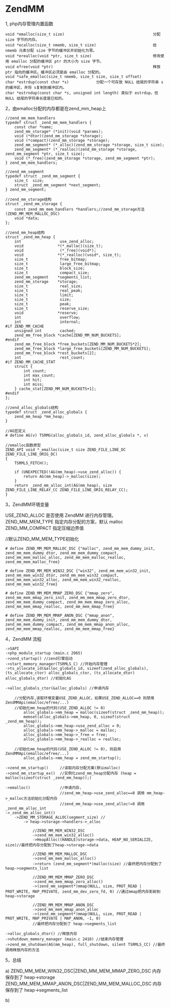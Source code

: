# ZendMM

1, php内存管理内置函数

    void *emalloc(size_t size)                                       分配 size 字节的内存。
    void *ecalloc(size_t nmemb, size_t size)                         给 nmemb 元素分配 size 字节的缓冲区并初始化为零。
    void *erealloc(void *ptr, size_t size)                           修改使用 emalloc 分配的缓冲区 ptr 的大小为 size 字节。 
    void efree(void *ptr)                                            释放 ptr 指向的缓冲区。缓冲区必须是由 emalloc 分配的。
    void *safe_emalloc(size_t nmemb, size_t size, size_t offset)     
    char *estrdup(const char *s)            分配一个可存放 NULL 结尾的字符串 s 的缓冲区，并将 s复制到缓冲区内。                         
    char *estrndup(const char *s, unsigned int length) 类似于 estrdup，但 NULL 结尾的字符串长度是已知的。

2，由emalloc分配的内存都是在zend_mm_heap上

    //zend_mm_mem_handlers
    typedef struct _zend_mm_mem_handlers {
        const char *name;
        zend_mm_storage* (*init)(void *params);
        void (*dtor)(zend_mm_storage *storage);
        void (*compact)(zend_mm_storage *storage);
        zend_mm_segment* (*_alloc)(zend_mm_storage *storage, size_t size);
        zend_mm_segment* (*_realloc)(zend_mm_storage *storage, zend_mm_segment *ptr, size_t size);
        void (*_free)(zend_mm_storage *storage, zend_mm_segment *ptr);
    } zend_mm_mem_handlers;

    //zend_mm_segment
    typedef struct _zend_mm_segment {
        size_t  size;
        struct _zend_mm_segment *next_segment;
    } zend_mm_segment;
    
    //zend_mm_storage结构
    struct _zend_mm_storage {
        const zend_mm_mem_handlers *handlers;//zend_mm_storage方法 (ZEND_MM_MEM_MALLOC_DSC)
        void *data;
    };
    
    //zend_mm_heap结构
    struct _zend_mm_heap {
        int                 use_zend_alloc;
        void               *(*_malloc)(size_t);
        void                (*_free)(void*);
        void               *(*_realloc)(void*, size_t);
        size_t              free_bitmap;
        size_t              large_free_bitmap;
        size_t              block_size;
        size_t              compact_size;
        zend_mm_segment    *segments_list;
        zend_mm_storage    *storage;
        size_t              real_size;
        size_t              real_peak;
        size_t              limit;
        size_t              size;
        size_t              peak;
        size_t              reserve_size;
        void               *reserve;
        int                 overflow;
        int                 internal;
    #if ZEND_MM_CACHE
        unsigned int        cached;
        zend_mm_free_block *cache[ZEND_MM_NUM_BUCKETS];
    #endif
        zend_mm_free_block *free_buckets[ZEND_MM_NUM_BUCKETS*2];
        zend_mm_free_block *large_free_buckets[ZEND_MM_NUM_BUCKETS];
        zend_mm_free_block *rest_buckets[2];
        int                 rest_count;
    #if ZEND_MM_CACHE_STAT
        struct {
            int count;
            int max_count;
            int hit;
            int miss;
        } cache_stat[ZEND_MM_NUM_BUCKETS+1];
    #endif
    };
    
    //zend_alloc_globals结构
    typedef struct _zend_alloc_globals {
        zend_mm_heap *mm_heap;
    } 
    
    //AG宏定义
    # define AG(v) TSRMG(alloc_globals_id, zend_alloc_globals *, v)

    //emalloc函数原型
    ZEND_API void *_emalloc(size_t size ZEND_FILE_LINE_DC ZEND_FILE_LINE_ORIG_DC)
    {
        TSRMLS_FETCH();

        if (UNEXPECTED(!AG(mm_heap)->use_zend_alloc)) {
            return AG(mm_heap)->_malloc(size);
        }
        return _zend_mm_alloc_int(AG(mm_heap), size ZEND_FILE_LINE_RELAY_CC ZEND_FILE_LINE_ORIG_RELAY_CC);
    }

3，ZendMM环境变量

USE_ZEND_ALLOC 是否使用 ZendMM 进行内存管理。
ZEND_MM_MEM_TYPE 指定内存分配的方案，默认 malloc
ZEND_MM_COMPACT 指定压缩边界值

//默认ZEND_MM_MEM_TYPE初始化

    # define ZEND_MM_MEM_MALLOC_DSC {"malloc", zend_mm_mem_dummy_init, zend_mm_mem_dummy_dtor, zend_mm_mem_dummy_compact, zend_mm_mem_malloc_alloc, zend_mm_mem_malloc_realloc, zend_mm_mem_malloc_free}

    # define ZEND_MM_MEM_WIN32_DSC {"win32", zend_mm_mem_win32_init, zend_mm_mem_win32_dtor, zend_mm_mem_win32_compact, zend_mm_mem_win32_alloc, zend_mm_mem_win32_realloc, zend_mm_mem_win32_free}

    # define ZEND_MM_MEM_MMAP_ZERO_DSC {"mmap_zero", zend_mm_mem_mmap_zero_init, zend_mm_mem_mmap_zero_dtor, zend_mm_mem_dummy_compact, zend_mm_mem_mmap_zero_alloc, zend_mm_mem_mmap_realloc, zend_mm_mem_mmap_free}

    # define ZEND_MM_MEM_MMAP_ANON_DSC {"mmap_anon", zend_mm_mem_dummy_init, zend_mm_mem_dummy_dtor, zend_mm_mem_dummy_compact, zend_mm_mem_mmap_anon_alloc, zend_mm_mem_mmap_realloc, zend_mm_mem_mmap_free}

4，ZendMM 流程

    ->SAPI
    ->php_module_startup (main.c 2065)
    ->zend_startup() //zend引擎启动
    ->start_memory_manager(TSRMLS_C) //开始内存管理 
    ->ts_allocate_id(&alloc_globals_id, sizeof(zend_alloc_globals), (ts_allocate_ctor) alloc_globals_ctor, (ts_allocate_dtor) alloc_globals_dtor) //初始化AG

    ->alloc_globals_ctor(&alloc_globals) //申请内存

        //分配内存,读取环境变量USE_ZEND_ALLOC，如果USE_ZEND_ALLOC==0 则禁用 ZendMMApi(emalloc/efree/...)
        //初始化mm_heap的代码(USE_ZEND_ALLOC != 0)
            alloc_globals->mm_heap = malloc(sizeof(struct _zend_mm_heap));
            memset(alloc_globals->mm_heap, 0, sizeof(struct _zend_mm_heap));
            alloc_globals->mm_heap->use_zend_alloc = 0;
            alloc_globals->mm_heap->_malloc = malloc;
            alloc_globals->mm_heap->_free = free;
            alloc_globals->mm_heap->_realloc = realloc;

        //初始化mm_heap的代码(USE_ZEND_ALLOC != 0), 则启用 ZendMMApi(emalloc/efree/...)
            alloc_globals->mm_heap = zend_mm_startup();

    ->zend_mm_startup()     //读取内存分配方案(默认malloc)
    ->zend_mm_startup_ex()  //实例化zend_mm_heap分配内存 (heap = malloc(sizeof(struct _zend_mm_heap));)

    ->emalloc()             //申请内存，
                            //zend_mm_heap->use_zend_alloc==0 调用 mm_heap->_malloc方法初始化分配内存
                            //zend_mm_heap->use_zend_alloc!=0 调用 _zend_mm_alloc_int
    ->_zend_mm_alloc_int()
        ->ZEND_MM_STORAGE_ALLOC(segment_size) // 
            -> heap->storage->handlers->_alloc

                //ZEND_MM_MEM_WIN32_DSC
                ->zend_mm_mem_win32_alloc()
                ->HeapAlloc((HANDLE)storage->data, HEAP_NO_SERIALIZE, size)//最终把内存分配到了heap->storage->data

                //ZEND_MM_MEM_MALLOC_DSC
                ->zend_mm_mem_malloc_alloc()
                ->return (zend_mm_segment*)malloc(size) //最终把内存分配到了 heap->segments_list

                //ZEND_MM_MEM_MMAP_ZERO_DSC
                ->zend_mm_mem_mmap_zero_alloc()
                ->(zend_mm_segment*)mmap(NULL, size, PROT_READ | PROT_WRITE, MAP_PRIVATE, zend_mm_dev_zero_fd, 0) //通过mmap把内存影射到heap->storage

                //ZEND_MM_MEM_MMAP_ANON_DSC
                ->zend_mm_mem_mmap_anon_alloc
                ->(zend_mm_segment*)mmap(NULL, size, PROT_READ | PROT_WRITE, MAP_PRIVATE | MAP_ANON, -1, 0) 
                //最终把内存分配到了 heap->segments_list

    ->alloc_globals_dtor() //释放内存
    ->shutdown_memory_manager (main.c 2410) //结束内存管理
    ->zend_mm_shutdown(AG(mm_heap), full_shutdown, silent TSRMLS_CC) //最终调用释放内存的方法

5，总结

  a) ZEND_MM_MEM_WIN32_DSC|ZEND_MM_MEM_MMAP_ZERO_DSC   内存保存到了 heap->storage
     ZEND_MM_MEM_MMAP_ANON_DSC|ZEND_MM_MEM_MALLOC_DSC  内存保存到了 heap->segments_list

  b) 